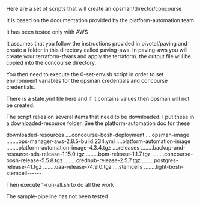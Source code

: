 Here are a set of scripts that will create an opsman/director/concourse

It is based on the documentation provided by the platform-automation team

It has been tested only with AWS

It assumes that you follow the instructions provided in pivotal/paving and create a folder in this directory called paving-aws.  In paving-aws you will create your terraform-tfvars and apply the terraform.  the output file will be copied into the concourse directory.

You then need to execute the 0-set-env.sh script in order to set environment variables for the opsman credentials and concourse credentials.

There is a state.yml file here and if it contains values then opsman will not be created.

The script relies on several items that need to be downloaded.  I put these in a downloaded-resource folder.
See the platform-automation doc for these

downloaded-resources
....concourse-bosh-deployment
....opsman-image
........ops-manager-aws-2.8.5-build.234.yml
....platform-automation-image
........platform-automation-image-4.3.4.tgz
....releases
........backup-and-resource-sds-release-1.15.0.tgz
........bpm-release-1.1.7.tgz
........concourse-bosh-release-5.5.8.tgz
........credhub-release-2.5.7.tgz
........postgres-release-41.tgz
........uaa-release-74.9.0.tgz
....stemcells
........light-bosh-stemcell------

Then execute 1-run-all.sh to do all the work

The sample-pipeline has not been tested

